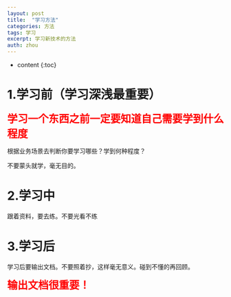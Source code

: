 ```yaml
---
layout: post
title:  "学习方法"
categories: 方法
tags: 学习
excerpt: 学习新技术的方法
auth: zhou
---
```

* content
{:toc}
# 1.学习前（学习深浅最重要）

**<font size='5' color='red'>学习一个东西之前一定要知道自己需要学到什么程度</font>**

根据业务场景去判断你要学习哪些？学到何种程度？

不要蒙头就学，毫无目的。

# 2.学习中

跟着资料，要去练。不要光看不练

# 3.学习后

学习后要输出文档。不要照着抄，这样毫无意义。碰到不懂的再回顾。

**<font size='5' color='red'>输出文档很重要！</font>**